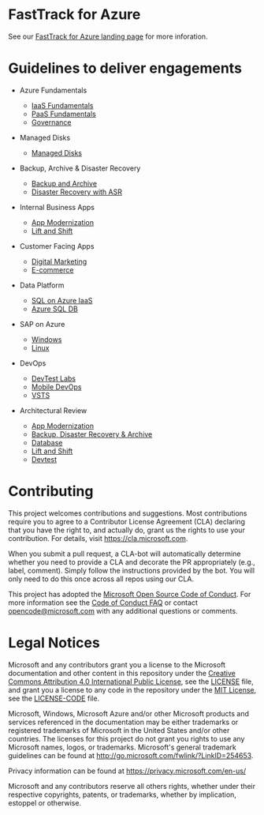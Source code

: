 # FastTrack for Azure

See our [FastTrack for Azure landing page](https://github.com/Azure/FastTrackForAzure) for more inforation.

# Guidelines to deliver engagements

* Azure Fundamentals
  * [IaaS Fundamentals](articles/iaas-fundamentals.md)
  * [PaaS Fundamentals](articles/paas-fundamentals.md)
  * [Governance](articles/governance.md)

* Managed Disks
  * [Managed Disks](articles/managed-disks.md)

* Backup, Archive & Disaster Recovery
  * [Backup and Archive](articles/backup-and-archive.md)
  * [Disaster Recovery with ASR](articles/disaster-recovery-with-asr.md)

* Internal Business Apps
  * [App Modernization](articles/app-modernization.md)
  * [Lift and Shift](articles/lift-and-shift.md)

* Customer Facing Apps
  * [Digital Marketing](articles/digital-marketing.md)
  * [E-commerce](articles/e-commerce.md)

* Data Platform
  * [SQL on Azure IaaS](articles/sql-on-azure-iaas.md)
  * [Azure SQL DB](articles/azure-sql-db.md)

* SAP on Azure
  * [Windows](articles/sap-windows.md)
  * [Linux](articles/sap-linux.md)

* DevOps
  * [DevTest Labs](articles/devtest-labs.md)
  * [Mobile DevOps](articles/mobile-devops.md)
  * [VSTS](articles/vsts.md)

* Architectural Review
  * [App Modernization](articles/architectural-review-app-modernization.md)
  * [Backup, Disaster Recovery & Archive](articles/architectural-review-backup-dr-archive.md)
  * [Database](articles/architectural-review-database.md)
  * [Lift and Shift](articles/architectural-review-lift-and-shift.md)
  * [Devtest](articles/architectural-review-devtest.md)


# Contributing

This project welcomes contributions and suggestions.  Most contributions require you to agree to a
Contributor License Agreement (CLA) declaring that you have the right to, and actually do, grant us
the rights to use your contribution. For details, visit https://cla.microsoft.com.

When you submit a pull request, a CLA-bot will automatically determine whether you need to provide
a CLA and decorate the PR appropriately (e.g., label, comment). Simply follow the instructions
provided by the bot. You will only need to do this once across all repos using our CLA.

This project has adopted the [Microsoft Open Source Code of Conduct](https://opensource.microsoft.com/codeofconduct/).
For more information see the [Code of Conduct FAQ](https://opensource.microsoft.com/codeofconduct/faq/) or
contact [opencode@microsoft.com](mailto:opencode@microsoft.com) with any additional questions or comments.

# Legal Notices

Microsoft and any contributors grant you a license to the Microsoft documentation and other content
in this repository under the [Creative Commons Attribution 4.0 International Public License](https://creativecommons.org/licenses/by/4.0/legalcode),
see the [LICENSE](LICENSE) file, and grant you a license to any code in the repository under the [MIT License](https://opensource.org/licenses/MIT), see the
[LICENSE-CODE](LICENSE-CODE) file.

Microsoft, Windows, Microsoft Azure and/or other Microsoft products and services referenced in the documentation
may be either trademarks or registered trademarks of Microsoft in the United States and/or other countries.
The licenses for this project do not grant you rights to use any Microsoft names, logos, or trademarks.
Microsoft's general trademark guidelines can be found at http://go.microsoft.com/fwlink/?LinkID=254653.

Privacy information can be found at https://privacy.microsoft.com/en-us/

Microsoft and any contributors reserve all others rights, whether under their respective copyrights, patents,
or trademarks, whether by implication, estoppel or otherwise.
